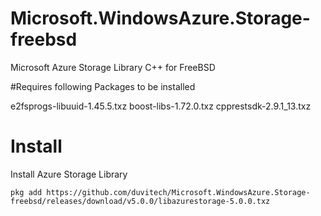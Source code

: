 # Microsoft.WindowsAzure.Storage-freebsd
Microsoft Azure Storage Library C++ for FreeBSD

#Requires following Packages to be installed

e2fsprogs-libuuid-1.45.5.txz
boost-libs-1.72.0.txz
cpprestsdk-2.9.1_13.txz


# Install
Install Azure Storage Library

```
pkg add https://github.com/duvitech/Microsoft.WindowsAzure.Storage-freebsd/releases/download/v5.0.0/libazurestorage-5.0.0.txz
```

